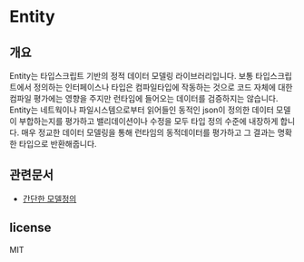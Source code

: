 # Entity

## 개요
Entity는 타입스크립트 기반의 정적 데이터 모델링 라이브러리입니다.
보통 타입스크립트에서 정의하는 인터페이스나 타입은 컴파일타입에 작동하는 것으로 코드 자체에 대한 컴파일 평가에는 영향을 주지만 런타임에 들어오는 데이터를 검증하지는 않습니다.
Entity는 네트웍이나 파일시스템으로부터 읽어들인 동적인 json이 정의한 데이터 모델이 부합하는지를 평가하고 밸리데이션이나 수정을 모두 타입 정의 수준에 내장하게 합니다.
매우 정교한 데이터 모델링을 통해 런타임의 동적데이터를 평가하고 그 결과는 명확한 타입으로 반환해줍니다.

## 관련문서
* [간단한 모델정의](./docs/simpleEntity.md)

## license
MIT
